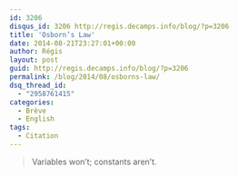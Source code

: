 ```yaml
---
id: 3206
disqus_id: 3206 http://regis.decamps.info/blog/?p=3206
title: 'Osborn’s Law'
date: 2014-08-21T23:27:01+00:00
author: Régis
layout: post
guid: http://regis.decamps.info/blog/?p=3206
permalink: /blog/2014/08/osborns-law/
dsq_thread_id:
  - "2958761415"
categories:
  - Brève
  - English
tags:
  - Citation
---
```

> Variables won’t; constants aren’t.
